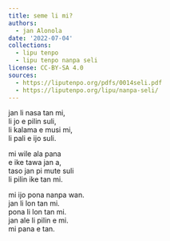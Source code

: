```yaml
---
title: seme li mi?
authors:
  - jan Alonola
date: '2022-07-04'
collections:
  - lipu tenpo
  - lipu tenpo nanpa seli
license: CC-BY-SA 4.0
sources:
  - https://liputenpo.org/pdfs/0014seli.pdf
  - https://liputenpo.org/lipu/nanpa-seli/
---
```


jan li nasa tan mi,  
li jo e pilin suli,  
li kalama e musi mi,  
li pali e ijo suli.

mi wile ala pana  
e ike tawa jan a,  
taso jan pi mute suli  
li pilin ike tan mi.

mi ijo pona nanpa wan.  
jan li lon tan mi.  
pona li lon tan mi.  
jan ale li pilin e mi.  
mi pana e tan.